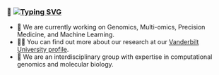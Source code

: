 ### 👋 [![Typing SVG](https://readme-typing-svg.demolab.com/?lines=Welcome+to+the+Gamazon+Lab)](https://git.io/typing-svg)

- 🔭 We are currently working on Genomics, Multi-omics, Precision Medicine, and Machine Learning.
- 👨‍💻 You can find out more about our research at our [Vanderbilt University profile](https://my.vanderbilt.edu/ericgamazon/).
- 👯 We are an interdisciplinary group with expertise in computational genomics and molecular biology.
  
<!--
**gamazonlab/gamazonlab** is a ✨ _special_ ✨ repository because its `README.md` (this file) appears on your GitHub profile.

Here are some ideas to get you started:

- 🔭 I’m currently working on ...
- 🌱 I’m currently learning ...
- 👯 I’m looking to collaborate on ...
- 🤔 I’m looking for help with ...
- 💬 Ask me about ...
- 📫 How to reach me: ...
- 😄 Pronouns: ...
- ⚡ Fun fact: ...
-->
